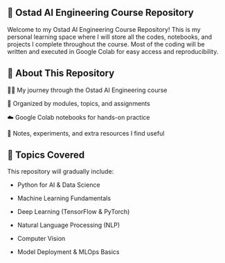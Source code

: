 ## 📘 Ostad AI Engineering Course Repository 

Welcome to my Ostad AI Engineering Course Repository! This is my personal learning space where I will store all the codes, notebooks, and projects I complete throughout the course. Most of the coding will be written and executed in Google Colab for easy access and reproducibility.

## 🚀 About This Repository

🧑‍🎓 My journey through the Ostad AI Engineering course

📂 Organized by modules, topics, and assignments

☁️ Google Colab notebooks for hands-on practice

📝 Notes, experiments, and extra resources I find useful

## 📒 Topics Covered

This repository will gradually include:

* Python for AI & Data Science

* Machine Learning Fundamentals

* Deep Learning (TensorFlow & PyTorch)

* Natural Language Processing (NLP)

* Computer Vision

* Model Deployment & MLOps Basics
